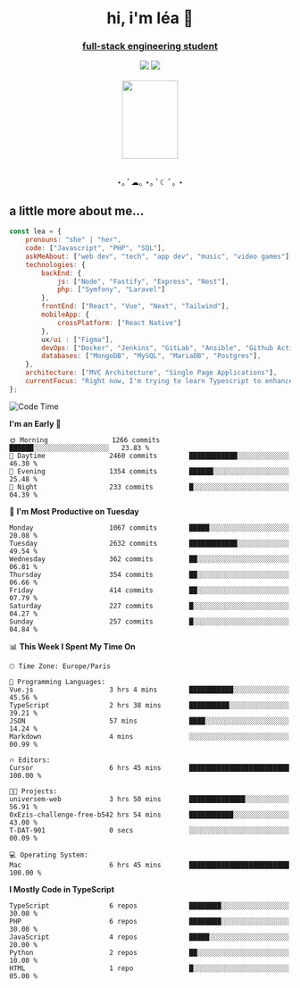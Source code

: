 <h1 align="center">hi, i'm léa 🌙</h1>
<h3 align="center"><ins>full-stack engineering student</ins></h3>  
<div align="center">
  <a href="https://www.linkedin.com/in/lea-reiter22/"><img src="https://img.shields.io/badge/LinkedIn-0077B5?style=for-the-badge&logo=linkedin&logoColor=white"/></a>
  <a href="mailto:lea.reiter@outlook.fr"><img src="https://img.shields.io/badge/Contact-2A2A2A?style=for-the-badge&logo=minutemailer&logoColor=white"/></a>
</div>
<br>
  <div align="center">  <img src="https://github.com/xmnchild/xmnchild/blob/main/1702415560_StardewValleyHappyGreyCat.png" height="140" width="100"/>
</div>
<br>
  <p align="center">
                 ⋆｡ ﾟ☁︎｡ ⋆｡ ﾟ☾ ﾟ｡ ⋆
  </p>
  <h2>a little more about me...</h2>
  
```js
const lea = {
    pronouns: "she" | "her",
    code: ["Javascript", "PHP", "SQL"],
    askMeAbout: ["web dev", "tech", "app dev", "music", "video games"],
    technologies: {
        backEnd: {
            js: ["Node", "Fastify", "Express", "Nest"],
            php: ["Symfony", "Laravel"]
        },
        frontEnd: ["React", "Vue", "Next", "Tailwind"],
        mobileApp: {
            crossPlatform: ["React Native"]
        },
        ux/ui : ["Figma"],
        devOps: ["Docker", "Jenkins", "GitLab", "Ansible", "Github Actions"],
        databases: ["MongoDB", "MySQL", "MariaDB", "Postgres"],
    },
    architecture: ["MVC Architecture", "Single Page Applications"],
    currentFocus: "Right now, I'm trying to learn Typescript to enhance my Javascript development.",
};
```
<!--START_SECTION:waka-->
![Code Time](http://img.shields.io/badge/Code%20Time-269%20hrs%2045%20mins-blue)

**I'm an Early 🐤** 

```text
🌞 Morning                1266 commits        ██████░░░░░░░░░░░░░░░░░░░   23.83 % 
🌆 Daytime                2460 commits        ████████████░░░░░░░░░░░░░   46.30 % 
🌃 Evening                1354 commits        ██████░░░░░░░░░░░░░░░░░░░   25.48 % 
🌙 Night                  233 commits         █░░░░░░░░░░░░░░░░░░░░░░░░   04.39 % 
```
📅 **I'm Most Productive on Tuesday** 

```text
Monday                   1067 commits        █████░░░░░░░░░░░░░░░░░░░░   20.08 % 
Tuesday                  2632 commits        ████████████░░░░░░░░░░░░░   49.54 % 
Wednesday                362 commits         ██░░░░░░░░░░░░░░░░░░░░░░░   06.81 % 
Thursday                 354 commits         ██░░░░░░░░░░░░░░░░░░░░░░░   06.66 % 
Friday                   414 commits         ██░░░░░░░░░░░░░░░░░░░░░░░   07.79 % 
Saturday                 227 commits         █░░░░░░░░░░░░░░░░░░░░░░░░   04.27 % 
Sunday                   257 commits         █░░░░░░░░░░░░░░░░░░░░░░░░   04.84 % 
```


📊 **This Week I Spent My Time On** 

```text
🕑︎ Time Zone: Europe/Paris

💬 Programming Languages: 
Vue.js                   3 hrs 4 mins        ███████████░░░░░░░░░░░░░░   45.56 % 
TypeScript               2 hrs 38 mins       ██████████░░░░░░░░░░░░░░░   39.21 % 
JSON                     57 mins             ████░░░░░░░░░░░░░░░░░░░░░   14.24 % 
Markdown                 4 mins              ░░░░░░░░░░░░░░░░░░░░░░░░░   00.99 % 

🔥 Editors: 
Cursor                   6 hrs 45 mins       █████████████████████████   100.00 % 

🐱‍💻 Projects: 
universem-web            3 hrs 50 mins       ██████████████░░░░░░░░░░░   56.91 % 
0xEzis-challenge-free-b542 hrs 54 mins       ███████████░░░░░░░░░░░░░░   43.00 % 
T-DAT-901                0 secs              ░░░░░░░░░░░░░░░░░░░░░░░░░   00.09 % 

💻 Operating System: 
Mac                      6 hrs 45 mins       █████████████████████████   100.00 % 
```

**I Mostly Code in TypeScript** 

```text
TypeScript               6 repos             ████████░░░░░░░░░░░░░░░░░   30.00 % 
PHP                      6 repos             ████████░░░░░░░░░░░░░░░░░   30.00 % 
JavaScript               4 repos             █████░░░░░░░░░░░░░░░░░░░░   20.00 % 
Python                   2 repos             ██░░░░░░░░░░░░░░░░░░░░░░░   10.00 % 
HTML                     1 repo              █░░░░░░░░░░░░░░░░░░░░░░░░   05.00 % 
```




<!--END_SECTION:waka-->
